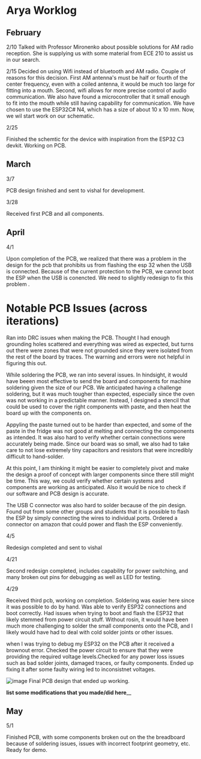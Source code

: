 # Arya Worklog


## February 

2/10
Talked with Professor Mironenko about possible solutions for AM radio reception. She is supplying us with some material from ECE 210 to assist us in our search. 

2/15
Decided on using Wifi instead of bluetooth and AM radio. Couple of reasons for this decision. First AM antenna's must be half or fourth of the center frequency, even with a coiled antenna, it would be much too large for fitting into a mouth. Second, wifi allows for more precise control of audio communication. We also have found a microcontroller that it small enough to fit into the mouth while still having capability for communication. We have chosen to use the ESP32C# N4, which has a size of about 10 x 10 mm. Now, we wil start work on our schematic. 

2/25

Finished the schemtic for the device with inspiration from the ESP32 C3 devkit. Working on PCB. 

## March 

3/7

PCB design finished and sent to vishal for development. 

3/28 

Received first PCB and all components. 


## April 


4/1 

Upon completion of the PCB, we realized that there was a problem in the design for the pcb that prohibits us from flashing the esp 32 when the USB is connected. Because of the current protection to the PCB, we cannot boot the ESP when the USB is conencted. We need to slightly redesign to fix this problem .

# Notable PCB Issues (across iterations)

Ran into DRC issues when making the PCB. Thought I had enough grounding holes scattered and everything was wired as expected, but turns out there were zones that were not grounded since they were isolated from the rest of the board by traces. The warning and errors were not helpful in figuring this out.

While soldering the PCB, we ran into several issues. In hindsight, it would have beeen most effective to send the board and components for machine soldering given the size of our PCB. We anticipated having a challenge soldering, but it was much tougher than expected, especially since the oven was not working in a predictable manner. Instead, I designed a stencil that could be used to cover the right components with paste, and then heat the board up with the components on. 

Appyling the paste turned out to be harder than expected, and some of the paste in the fridge was not good at melting and connecting the components as intended. It was also hard to verify whether certain connections were accurately being made. Since our board was so small, we also had to take care to not lose extremely tiny capacitors and resistors that were incredibly difficult to hand-solder. 

At this point, I am thinking it might be easier to completely pivot and make the design a proof of concept with larger components since there still might be time. This way, we could verify whether certain systems and components are working as anticipated. Also it would be nice to check if our software and PCB design is accurate. 

The USB C connector was also hard to solder because of the pin design. Found out from some other groups and students that it is possible to flash the ESP by simply connecting the wires to individual ports. Ordered a connector on amazon that could power and flash the ESP conveniently. 


4/5 

Redesign completed and sent to vishal 

4/21 

Second redesign completed, includes capability for power switching, and many broken out pins for debugging as well as LED for testing. 

4/29 

Received third pcb, working on completion. Soldering was easier here since it was possible to do by hand. Was able to verify ESP32 connections and boot correctly. 
Had issues when trying to boot and flash the ESP32 that likely stemmed from power circuit stuff. Without rosin, it would have been much more challenging to solder the small components onto the PCB, and I likely would have had to deal with cold solder joints or other issues. 

when I was trying to debug my ESP32 on the PCB after it received a brownout error. Checked the power circuit to ensure that they were providing the required voltage levels.Checked for any power loss issues such as bad solder joints, damaged traces, or faulty components. Ended up fixing it after some faulty wiring led to inconsistnet voltages. 

![image](https://user-images.githubusercontent.com/80484261/236360332-27598976-a623-4cba-bbee-0abf6f2f250f.png)
Final PCB design that ended up working. 

______list some modifications that you made/did here________

## May

5/1

Finished PCB, with some components broken out on the the breadboard because of soldering issues, issues with incorrect footprint geometry, etc. Ready for demo. 

